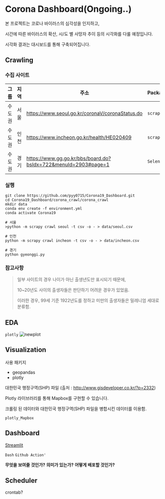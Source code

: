# Corona Dashboard(Ongoing..)

본 프로젝트는 코로나 바이러스의 심각성을 인지하고,

시간에 따른 바이러스의 확산, 시/도 별 사망자 추이 등의 시각화를 다룰 예정입니다.

시각화 결과는 대시보드를 통해 구축되어집니다.

## Crawling

### 수집 사이트

그룹  | 지역 | 주소                                                               | Package    | Code
--- | -- | ---------------------------------------------------------------- | ---------- | ---------------------------------------------------------------------------------------------------------------------------
수도권 | 서울 | <https://www.seoul.go.kr/coronaV/coronaStatus.do>                | `scrapy`   | [Link](https://github.com/pyy0715/Corona19_Dashboard/blob/master/corona_crawl/corona_crawl/corona_crawl/spiders/seoul.py)
수도권 | 인천 | <https://www.incheon.go.kr/health/HE020409>                      | `scrapy`   | [Link](https://github.com/pyy0715/Corona19_Dashboard/blob/master/corona_crawl/corona_crawl/corona_crawl/spiders/incheon.py)
수도권 | 경기 | <https://www.gg.go.kr/bbs/board.do?bsIdx=722&menuId=2903#page=1> | `Selenium` | [Link](https://github.com/pyy0715/Corona19_Dashboard/blob/master/corona_crawl/corona_crawl/gyeonggi.py)

### 실행

```
git clone https://github.com/pyy0715/Corona19_Dashboard.git
cd Corona19_Dashboard/corona_crawl/corona_crawl
mkdir data
conda env create -f environment.yml
conda activate Corona19

# 서울
>python -m scrapy crawl seoul -t csv -o - > data/seoul.csv

# 인천
python -m scrapy crawl incheon -t csv -o - > data/incheon.csv

# 경기
python gyeonggi.py
```

### 참고사항

> 일부 사이트의 경우 나이가 아닌 출생년도만 표시되기 때문에,
>
> 10~20년도 사이의 출생자들은 판단하기 어려운 경우가 있었음.
>
> 이러한 경우, 99세 기준 1922년도를 정하고 미만의 출생자들은 밀레니엄 세대로 분류함.

## EDA

`plotly` ![newplot](https://user-images.githubusercontent.com/47301926/77945194-392f9980-72fb-11ea-8a02-3a782a0b9a22.png)

## Visualization

사용 패키지
- geopandas
- plotly

대한민국 행정구역(SHP) 파일 (출처 : http://www.gisdeveloper.co.kr/?p=2332)

Plotly 라이브러리를 통해 Mapbox를 구현할 수 있습니다.

크롤링 된 데이터와 대한민국 행정구역(SHP) 파일을 병합시킨 데이터를 이용함.

`plotly_Mapbox`

## Dashboard

[Streamlit](https://yyeon-covid19-korea.herokuapp.com/)

`Dash` `Github Action'`

**무엇을 보여줄 것인가?** **의미가 있는가?** **어떻게 배포할 것인가?**

## Scheduler

crontab?
